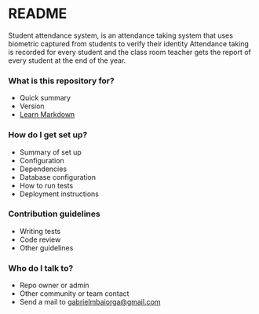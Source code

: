 # README #

Student attendance system, is an attendance taking system that uses biometric captured from students to verify their identity
Attendance taking is recorded for every student and the class room teacher gets the report of every student at the end of the year.

### What is this repository for? ###

* Quick summary
* Version
* [Learn Markdown](https://bitbucket.org/tutorials/markdowndemo)

### How do I get set up? ###

* Summary of set up
* Configuration
* Dependencies
* Database configuration
* How to run tests
* Deployment instructions

### Contribution guidelines ###

* Writing tests
* Code review
* Other guidelines

### Who do I talk to? ###

* Repo owner or admin
* Other community or team contact
* Send a mail to gabrielmbaiorga@gmail.com
